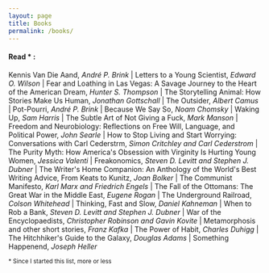```yaml
---
layout: page
title: Books
permalink: /books/
---
```


#### Read * : 
Kennis Van Die Aand, _André P. Brink_ | Letters to a Young Scientist, *Edward O. Wilson* |
Fear and Loathing in Las Vegas: A Savage Journey to the Heart of the American
Dream, *Hunter S. Thompson* | The Storytelling Animal: How Stories Make Us
Human, _Jonathan Gottschall_ | The Outsider, _Albert Camus_ | Pot-Pourri,
_André P. Brink_ | Because We Say So, _Noam Chomsky_ | Waking Up, _Sam Harris_
| The Subtle Art of Not Giving a Fuck, _Mark Manson_ | Freedom and
Neurobiology: Reflections on Free Will, Language, and Political Power, _John
Searle_ | How to Stop Living and Start Worrying: Conversations with Carl
Cederstrm, _Simon Critchley and Carl Cederstrom_ | The Purity Myth: How
America's Obsession with Virginity Is Hurting Young Women, _Jessica Valenti_
| Freakonomics, _Steven D. Levitt and Stephen J. Dubner_ | The Writer's Home
Companion: An Anthology of the World's Best Writing Advice, From Keats to
Kunitz, _Joan Bolker_ | The Communist Manifesto, _Karl Marx and Friedrich
Engels_ | The Fall of the Ottomans: The Great War in the Middle East, _Eugene
Rogan_ | The Underground Railroad, _Colson Whitehead_ | Thinking, Fast and
Slow, _Daniel Kahneman_ | When to Rob a Bank, _Steven D. Levitt and Stephen
J. Dubner_ | War of the Encyclopaedists, _Christopher Robinson and Gavin
Kovite_ | Metamorphosis and other short stories, _Franz Kafka_ | The Power
of Habit, _Charles Duhigg_ | The Hitchhiker's Guide to the Galaxy, _Douglas
Adams_ | Something Happenend, _Joseph Heller_
 
<sub> * Since I started this list, more or less </sub> 
